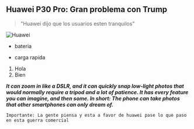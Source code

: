 ## Huawei P30 Pro: Gran problema con Trump

>"Huawei dijo que los usuarios esten tranquilos"

![Huawei](https://mondrian.mashable.com/uploads%252Fcard%252Fimage%252F964366%252Feb5a01b7-7735-4910-82b2-202bef82c02a.jpg%252F950x534__filters%253Aquality%252890%2529.jpg?signature=aargU32Rtii5ACShVKQcPdy7PQc=&source=https%3A%2F%2Fblueprint-api-production.s3.amazonaws.com)

+ bateria
* carga rapida

1. Hola
2. Bien

***It can zoom in like a DSLR, and it can quickly snap low-light photos that would normally require a tripod and a lot of patience. It has every feature you can imagine, and then some. In short: The phone can take photos that other smartphones can only dream of.***

    Importante: La gente piensa y esta a favor de huawei pase lo que paso en esta guerra comercial
 
